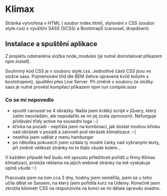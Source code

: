 # Klimax

Stránka vytvořena v HTML ( soubor index.html), stylování v CSS (soubor style.css) s využitím SASS (SCSS) a Bootstrap5 (carousel, dropdown).


## Instalace a spuštění aplikace

Z projektu odstraněna složka node_modules (je nutné doinstalovat příkazem *npm install*). 

Souhrnný kód CSS je v souboru style.css. Jednotlivé části CSS jsou ve složce sass. Pojmenování tříd dle BEM (lehce upravené kvůli kolizím s bootstrapem), spuštění přes Live Server. Při změně v souboru ze složky sass je nutné provést kompilaci příkazem *npm run compile:sass*

### Co se mi nepovedlo

- spustit carousel se 4 obrázky. Našla jsem krátký script v jQuery, který zatím neovládám, ale nepodařilo se mi jej zcela zprovoznit. Nefunguje přidávání třídy active na sousední loga :-(
- křivka na pozadí - nepřišla jsem na kombinaci, jak dostat modrou křivku nad obrázek v pozadí a zároveň pod obrázek klimatizace :-(
- nestihla jsem udělat z menu hamburger
- po několika pokusech jsem vzdala ty modré čárky nad vybranými texty, při změně velikosti stránky mi to lítalo všude kolem...

V každém případě teď budu mít spoustu příležitostí pořídit u firmy Klimax klimatizaci, protože reklama na jejich webové stránky na mě vyskakuje úplně všude :-)

Pracovala jsem na tom cca 3 dny, hodiny jsem neměřila, jsem se u toho učila dělat se Sassem, na který jsem pořídila kurz na Udemy. Konečně jsem zkrotila kilometr CSS na responzivita na konci se mi dělala opravdu snadno.

